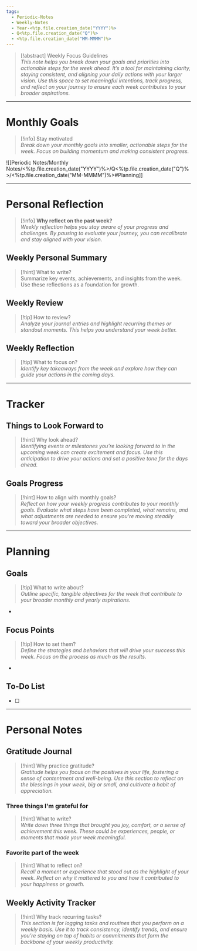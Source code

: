 ```yaml
---
tags:
  - Periodic-Notes
  - Weekly-Notes
  - Year-<%tp.file.creation_date("YYYY")%>
  - Q<%tp.file.creation_date("Q")%>
  - <%tp.file.creation_date("MM-MMMM")%>
---
```

>[!abstract] Weekly Focus Guidelines  
_This note helps you break down your goals and priorities into actionable steps for the week ahead. It’s a tool for maintaining clarity, staying consistent, and aligning your daily actions with your larger vision. Use this space to set meaningful intentions, track progress, and reflect on your journey to ensure each week contributes to your broader aspirations._


---
# Monthly Goals

>[!info] Stay motivated  
_Break down your monthly goals into smaller, actionable steps for the week. Focus on building momentum and making consistent progress._

![[Periodic Notes/Monthly Notes/<%tp.file.creation_date("YYYY")%>/Q<%tp.file.creation_date("Q")%>/<%tp.file.creation_date("MM-MMMM")%>#Planning]]

---
# Personal Reflection

>[!info] **Why reflect on the past week?**  
_Weekly reflection helps you stay aware of your progress and challenges. By pausing to evaluate your journey, you can recalibrate and stay aligned with your vision._

## Weekly Personal Summary  

> [!hint] What to write?  
> Summarize key events, achievements, and insights from the week. Use these reflections as a foundation for growth.

## Weekly Review  

> [!tip] How to review?  
> _Analyze your journal entries and highlight recurring themes or standout moments. This helps you understand your week better._

## Weekly Reflection  

> [!tip] What to focus on?  
> _Identify key takeaways from the week and explore how they can guide your actions in the coming days._

--- 
# Tracker

## Things to Look Forward to  

> [!hint] Why look ahead?  
_Identifying events or milestones you’re looking forward to in the upcoming week can create excitement and focus. Use this anticipation to drive your actions and set a positive tone for the days ahead._

## Goals Progress  

> [!hint] How to align with monthly goals?  
_Reflect on how your weekly progress contributes to your monthly goals. Evaluate what steps have been completed, what remains, and what adjustments are needed to ensure you're moving steadily toward your broader objectives._


---
# Planning

## Goals

> [!tip] What to write about?  
> _Outline specific, tangible objectives for the week that contribute to your broader monthly and yearly aspirations._

- 

## Focus Points

> [!tip] How to set them?  
> _Define the strategies and behaviors that will drive your success this week. Focus on the process as much as the results._

- 

## To-Do List

- [ ]


---
# Personal Notes

## Gratitude Journal  

> [!hint] Why practice gratitude?  
_Gratitude helps you focus on the positives in your life, fostering a sense of contentment and well-being. Use this section to reflect on the blessings in your week, big or small, and cultivate a habit of appreciation._

### Three things I'm grateful for  

> [!hint] What to write?  
_Write down three things that brought you joy, comfort, or a sense of achievement this week. These could be experiences, people, or moments that made your week meaningful._

### Favorite part of the week  

> [!hint] What to reflect on?  
_Recall a moment or experience that stood out as the highlight of your week. Reflect on why it mattered to you and how it contributed to your happiness or growth._

## Weekly Activity Tracker  

> [!hint] Why track recurring tasks?  
_This section is for logging tasks and routines that you perform on a weekly basis. Use it to track consistency, identify trends, and ensure you’re staying on top of habits or commitments that form the backbone of your weekly productivity._
